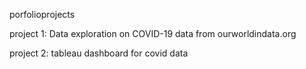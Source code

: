 porfolioprojects

project 1: Data exploration on COVID-19 data from ourworldindata.org

project 2: tableau dashboard for covid data
